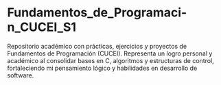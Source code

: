 # Fundamentos_de_Programaci-n_CUCEI_S1
Repositorio académico con prácticas, ejercicios y proyectos de Fundamentos de Programación (CUCEI). Representa un logro personal y académico al consolidar bases en C, algoritmos y estructuras de control, fortaleciendo mi pensamiento lógico y habilidades en desarrollo de software.
